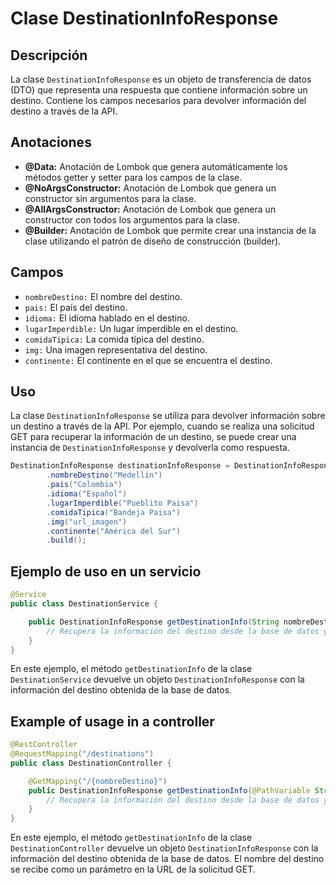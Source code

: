 # Clase DestinationInfoResponse

## Descripción
La clase `DestinationInfoResponse` es un objeto de transferencia de datos (DTO) que representa una respuesta que contiene información sobre un destino. Contiene los campos necesarios para devolver información del destino a través de la API.

## Anotaciones

- **@Data:** Anotación de Lombok que genera automáticamente los métodos getter y setter para los campos de la clase.
- **@NoArgsConstructor:** Anotación de Lombok que genera un constructor sin argumentos para la clase.
- **@AllArgsConstructor:** Anotación de Lombok que genera un constructor con todos los argumentos para la clase.
- **@Builder:** Anotación de Lombok que permite crear una instancia de la clase utilizando el patrón de diseño de construcción (builder).

## Campos

- `nombreDestino:` El nombre del destino.
- `pais:` El país del destino.
- `idioma:` El idioma hablado en el destino.
- `lugarImperdible:` Un lugar imperdible en el destino.
- `comidaTipica:` La comida típica del destino.
- `img:` Una imagen representativa del destino.
- `continente:` El continente en el que se encuentra el destino.

## Uso

La clase `DestinationInfoResponse` se utiliza para devolver información sobre un destino a través de la API. Por ejemplo, cuando se realiza una solicitud GET para recuperar la información de un destino, se puede crear una instancia de `DestinationInfoResponse` y devolverla como respuesta.

```java
DestinationInfoResponse destinationInfoResponse = DestinationInfoResponse.builder()
        .nombreDestino("Medellín")
        .pais("Colombia")
        .idioma("Español")
        .lugarImperdible("Pueblito Paisa")
        .comidaTipica("Bandeja Paisa")
        .img("url_imagen")
        .continente("América del Sur")
        .build();
```

## Ejemplo de uso en un servicio

```java
@Service
public class DestinationService {

    public DestinationInfoResponse getDestinationInfo(String nombreDestino) {
        // Recupera la información del destino desde la base de datos y devuelve una instancia de DestinationInfoResponse
    }
}
```

En este ejemplo, el método `getDestinationInfo` de la clase `DestinationService` devuelve un objeto `DestinationInfoResponse` con la información del destino obtenida de la base de datos.

## Example of usage in a controller

```java
@RestController
@RequestMapping("/destinations")
public class DestinationController {

    @GetMapping("/{nombreDestino}")
    public DestinationInfoResponse getDestinationInfo(@PathVariable String nombreDestino) {
        // Recupera la información del destino desde la base de datos y devuelve una instancia de DestinationInfoResponse
    }
}
```

En este ejemplo, el método `getDestinationInfo` de la clase `DestinationController` devuelve un objeto `DestinationInfoResponse` con la información del destino obtenida de la base de datos. El nombre del destino se recibe como un parámetro en la URL de la solicitud GET.